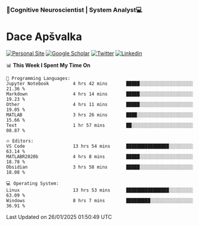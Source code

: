 ### 🧠Cognitive Neuroscientist | System Analyst💻
# Dace Apšvalka

[![Personal Site](https://img.shields.io/badge/website-teal?style=for-the-badge&logo=About.me&logoColor=white)](https://dcdace.net/)
[![Google Scholar](https://img.shields.io/badge/Scholar-yellow?style=for-the-badge&logo=googlescholar&logoColor=ffffff)](https://scholar.google.com/citations?hl=en&user=W8q0HBkAAAAJ&view_op=list_works&sortby=pubdate)
[![Twitter](https://img.shields.io/badge/Twitter-1DA1F2?logo=twitter&logoColor=white&style=for-the-badge)](https://twitter.com/dcdace)
[![Linkedin](https://img.shields.io/badge/linkedin-0077B5?logo=linkedin&logoColor=white&style=for-the-badge)](https://www.linkedin.com/in/dace-apsvalka/)

<!--
[![Dace's wakatime stats](https://github-readme-stats.vercel.app/api/wakatime?username=dcdace&theme=react&layout=compact&custom_title=Coding+past+7+days&v=2)](https://github.com/dcdace/dcdace)


[![github](https://img.shields.io/github/followers/dcdace?logo=github&style=plastic)](https://github.com/dcdace?tab=followers "GitHub followers")
[![wakatime](https://wakatime.com/badge/user/6e7556d3-b1db-4eef-a7e8-9bad735fc27e.svg?style=plastic?v=2)](https://wakatime.com/@6e7556d3-b1db-4eef-a7e8-9bad735fc27e "Total time coded since Feb 28 2022")

[![twitter](https://img.shields.io/twitter/follow/dcdace?label=followers&logo=twitter&color=%23007ec6&style=plastic)](https://twitter.com/dcdace "Twitter followers")

[![Dace's languages](https://github-readme-stats-one-nu-13.vercel.app/api/top-langs/?username=dcdace&langs_count=10&theme=nord&layout=compact)](https://github.com/anuraghazra/github-readme-stats) 
[![Dace's GitHub stats](https://github-readme-stats-one-nu-13.vercel.app/api?username=dcdace&theme=dracula&hide=prs,issues&count_private=true&show_icons=true&hide_rank=true&include_all_commits=true&hide_title=false&custom_title=GitHub+Stats)](https://github.com/anuraghazra/github-readme-stats)
-->

<!--START_SECTION:waka-->
📊 **This Week I Spent My Time On** 

```text
💬 Programming Languages: 
Jupyter Notebook         4 hrs 42 mins       █████░░░░░░░░░░░░░░░░░░░░   21.36 % 
Markdown                 4 hrs 14 mins       █████░░░░░░░░░░░░░░░░░░░░   19.23 % 
Other                    4 hrs 11 mins       █████░░░░░░░░░░░░░░░░░░░░   19.05 % 
MATLAB                   3 hrs 26 mins       ████░░░░░░░░░░░░░░░░░░░░░   15.66 % 
Text                     1 hr 57 mins        ██░░░░░░░░░░░░░░░░░░░░░░░   08.87 % 

🔥 Editors: 
VS Code                  13 hrs 54 mins      ████████████████░░░░░░░░░   63.14 % 
MATLABR2020b             4 hrs 8 mins        █████░░░░░░░░░░░░░░░░░░░░   18.78 % 
Obsidian                 3 hrs 58 mins       █████░░░░░░░░░░░░░░░░░░░░   18.08 % 

💻 Operating System: 
Linux                    13 hrs 53 mins      ████████████████░░░░░░░░░   63.09 % 
Windows                  8 hrs 7 mins        █████████░░░░░░░░░░░░░░░░   36.91 % 
```


 Last Updated on 26/01/2025 01:50:49 UTC
<!--END_SECTION:waka-->

